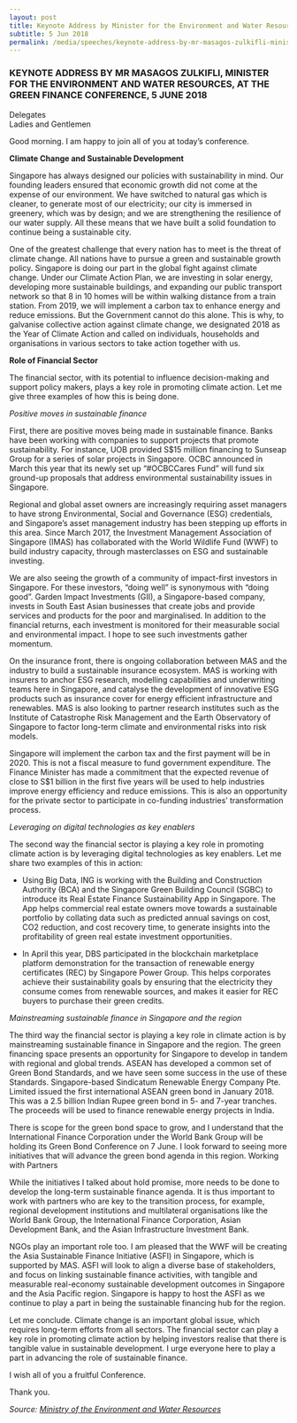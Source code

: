 ```yaml
---
layout: post
title: Keynote Address by Minister for the Environment and Water Resources Masagos Zulkifli at the Green Finance Conference
subtitle: 5 Jun 2018
permalink: /media/speeches/keynote-address-by-mr-masagos-zulkifli-minister-for-the-environment-and-water-resources-at-the-green-finance-conference-5-june-2018
---
```


### KEYNOTE ADDRESS BY MR MASAGOS ZULKIFLI, MINISTER FOR THE ENVIRONMENT AND WATER RESOURCES, AT THE GREEN FINANCE CONFERENCE, 5 JUNE 2018

Delegates  
Ladies and Gentlemen

Good morning. I am happy to join all of you at today’s conference.

**Climate Change and Sustainable Development**

Singapore has always designed our policies with sustainability in mind. Our founding leaders ensured that economic growth did not come at the expense of our environment. We have switched to natural gas which is cleaner, to generate most of our electricity; our city is immersed in greenery, which was by design; and we are strengthening the resilience of our water supply. All these means that we have built a solid foundation to continue being a sustainable city.

One of the greatest challenge that every nation has to meet is the threat of climate change. All nations have to pursue a green and sustainable growth policy. Singapore is doing our part in the global fight against climate change. Under our Climate Action Plan, we are investing in solar energy, developing more sustainable buildings, and expanding our public transport network so that 8 in 10 homes will be within walking distance from a train station. From 2019, we will implement a carbon tax to enhance energy and reduce emissions. But the Government cannot do this alone. This is why, to galvanise collective action against climate change, we designated 2018 as the Year of Climate Action and called on individuals, households and organisations in various sectors to take action together with us.

**Role of Financial Sector**

The financial sector, with its potential to influence decision-making and support policy makers, plays a key role in promoting climate action. Let me give three examples of how this is being done.

*Positive moves in sustainable finance*

First, there are positive moves being made in sustainable finance. Banks have been working with companies to support projects that promote sustainability. For instance, UOB provided S$15 million financing to Sunseap Group for a series of solar projects in Singapore. OCBC announced in March this year that its newly set up “#OCBCCares Fund” will fund six ground-up proposals that address environmental sustainability issues in Singapore.

Regional and global asset owners are increasingly requiring asset managers to have strong Environmental, Social and Governance (ESG) credentials, and Singapore’s asset management industry has been stepping up efforts in this area. Since March 2017, the Investment Management Association of Singapore (IMAS) has collaborated with the World Wildlife Fund (WWF) to build industry capacity, through masterclasses on ESG and sustainable investing.

We are also seeing the growth of a community of impact-first investors in Singapore. For these investors, “doing well” is synonymous with “doing good”. Garden Impact Investments (GII), a Singapore-based company, invests in South East Asian businesses that create jobs and provide services and products for the poor and marginalised. In addition to the financial returns, each investment is monitored for their measurable social and environmental impact. I hope to see such investments gather momentum.

On the insurance front, there is ongoing collaboration between MAS and the industry to build a sustainable insurance ecosystem. MAS is working with insurers to anchor ESG research, modelling capabilities and underwriting teams here in Singapore, and catalyse the development of innovative ESG products such as insurance cover for energy efficient infrastructure and renewables. MAS is also looking to partner research institutes such as the Institute of Catastrophe Risk Management and the Earth Observatory of Singapore to factor long-term climate and environmental risks into risk models.

Singapore will implement the carbon tax and the first payment will be in 2020. This is not a fiscal measure to fund government expenditure. The Finance Minister has made a commitment that the expected revenue of close to S$1 billion in the first five years will be used to help industries improve energy efficiency and reduce emissions. This is also an opportunity for the private sector to participate in co-funding industries’ transformation process.

*Leveraging on digital technologies as key enablers*

The second way the financial sector is playing a key role in promoting climate action is by leveraging digital technologies as key enablers. Let me share two examples of this in action:

* Using Big Data, ING is working with the Building and Construction Authority (BCA) and the Singapore Green Building Council (SGBC) to introduce its Real Estate Finance Sustainability App in Singapore. The App helps commercial real estate owners move towards a sustainable portfolio by collating data such as predicted annual savings on cost, CO2 reduction, and cost recovery time, to generate insights into the profitability of green real estate investment opportunities. 

* In April this year, DBS participated in the blockchain marketplace platform demonstration for the transaction of renewable energy certificates (REC) by Singapore Power Group. This helps corporates achieve their sustainability goals by ensuring that the electricity they consume comes from renewable sources, and makes it easier for REC buyers to purchase their green credits.

*Mainstreaming sustainable finance in Singapore and the region*

The third way the financial sector is playing a key role in climate action is by mainstreaming sustainable finance in Singapore and the region. The green financing space presents an opportunity for Singapore to develop in tandem with regional and global trends. ASEAN has developed a common set of Green Bond Standards, and we have seen some success in the use of these Standards. Singapore-based Sindicatum Renewable Energy Company Pte. Limited issued the first international ASEAN green bond in January 2018. This was a 2.5 billion Indian Rupee green bond in 5- and 7-year tranches. The proceeds will be used to finance renewable energy projects in India.

There is scope for the green bond space to grow, and I understand that the International Finance Corporation under the World Bank Group will be holding its Green Bond Conference on 7 June. I look forward to seeing more initiatives that will advance the green bond agenda in this region. Working with Partners

While the initiatives I talked about hold promise, more needs to be done to develop the long-term sustainable finance agenda. It is thus important to work with partners who are key to the transition process, for example, regional development institutions and multilateral organisations like the World Bank Group, the International Finance Corporation, Asian Development Bank, and the Asian Infrastructure Investment Bank.

NGOs play an important role too. I am pleased that the WWF will be creating the Asia Sustainable Finance Initiative (ASFI) in Singapore, which is supported by MAS. ASFI will look to align a diverse base of stakeholders, and focus on linking sustainable finance activities, with tangible and measurable real-economy sustainable development outcomes in Singapore and the Asia Pacific region. Singapore is happy to host the ASFI as we continue to play a part in being the sustainable financing hub for the region.

Let me conclude. Climate change is an important global issue, which requires long-term efforts from all sectors. The financial sector can play a key role in promoting climate action by helping investors realise that there is tangible value in sustainable development. I urge everyone here to play a part in advancing the role of sustainable finance.

I wish all of you a fruitful Conference.

Thank you.


*Source: [<a href="https://www.mewr.gov.sg/" target="_blank">Ministry of the Environment and Water Resources</a>](https://www.mewr.gov.sg/)*
